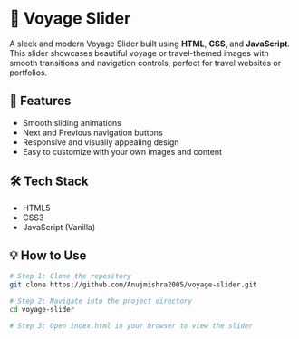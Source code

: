 # 🚢 Voyage Slider

A sleek and modern Voyage Slider built using **HTML**, **CSS**, and **JavaScript**. This slider showcases beautiful voyage or travel-themed images with smooth transitions and navigation controls, perfect for travel websites or portfolios.

## 🚀 Features

- Smooth sliding animations  
- Next and Previous navigation buttons  
- Responsive and visually appealing design  
- Easy to customize with your own images and content  

## 🛠️ Tech Stack

- HTML5  
- CSS3  
- JavaScript (Vanilla)  

## 💡 How to Use

```bash
# Step 1: Clone the repository
git clone https://github.com/Anujmishra2005/voyage-slider.git

# Step 2: Navigate into the project directory
cd voyage-slider

# Step 3: Open index.html in your browser to view the slider
